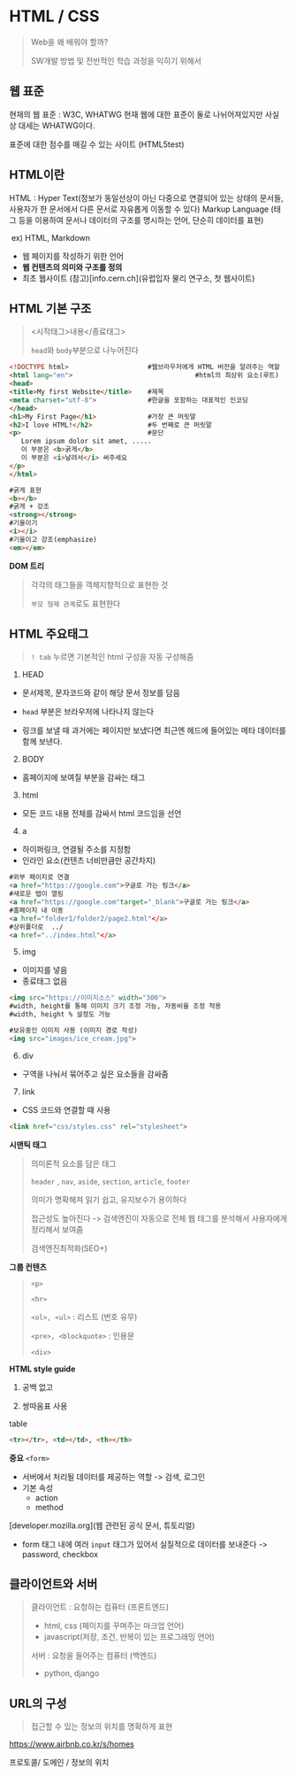 # HTML / CSS

> Web을 왜 배워야 할까?
>
> SW개발 방법 및 전반적인 학습 과정을 익히기 위해서 

## 웹 표준

현재의 웹 표준 : W3C, WHATWG 현재 웹에 대한 표준이 둘로 나뉘어져있지만 사실 상 대세는 WHATWG이다.

표준에 대한 점수를 매길 수 있는 사이트 (HTML5test)

## HTML이란

HTML : Hyper Text(정보가 동일선상이 아닌 다중으로 연결되어 있는 상태의 문서들, 사용자가 한 문서에서 다른 문서로 자유롭게 이동할 수 있다) Markup Language (태그 등을 이용하여 문서나 데이터의 구조를 명시하는 언어, 단순히 데이터를 표현)

​	ex) HTML, Markdown

- 웹 페이지를 작성하기 위한 언어
- **웹 컨텐츠의 의미와 구조를 정의**
- 최초 웹사이트 (참고)[info.cern.ch](유럽입자 물리 연구소, 첫 웹사이트)

## HTML 기본 구조

> <시작태그>내용</종료태그>
>
> `head`와 `body`부분으로 나누어진다

```HTML
<!DOCTYPE html>                    #웹브라우저에게 HTML 버전을 알려주는 역할
<html lang="en">							   #html의 최상위 요소(루트)
<head>
<title>My first Website</title>    #제목
<meta charset="utf-8">             #한글을 포함하는 대표적인 인코딩    
</head>
<h1>My First Page</h1>             #가장 큰 머릿말
<h2>I love HTML!</h2>              #두 번째로 큰 머릿말
<p>                                #문단
   Lorem ipsum dolor sit amet, .....
   이 부분은 <b>굵게</b>
   이 부분은 <i>날려서</i> 써주세요
</p>
</html>
```

```html
#굵게 표현
<b></b>  
#굵게 + 강조 
<strong></strong> 
#기울이기
<i></i>
#기울이고 강조(emphasize)
<em></em>
```



**DOM 트리**

> 각각의 태그들을 객체지향적으로 표현한 것 
>
> `부모 형제 관계`로도 표현한다



## **HTML 주요태그**

> `! tab` 누르면 기본적인 html 구성을 자동 구성해줌

> 	<html>
> 	<head>
> 	<style>
> 	</style>
> 	</head>
> 	<body>
> 	</body>
> 	</html>

1) HEAD

- 문서제목, 문자코드와 같이 해당 문서 정보를 담음

- `head` 부분은 브라우저에 나타나지 않는다 

- 링크를 보낼 때 과거에는 페이지만 보냈다면 최근엔 헤드에 들어있는 메타 데이터를 함께 보낸다. 

2) BODY

- 홈페이지에 보여질 부분을 감싸는 태그

3) html

- 모든 코드 내용 전체를 감싸서 html 코드임을 선언

4) a

- 하이퍼링크, 연결될 주소를 지정함
- 인라인 요소(컨텐츠 너비만큼만 공간차지)

```html
#외부 페이지로 연결
<a href="https://google.com">구글로 가는 링크</a>
#새로운 탭이 열림
<a href="https://google.com"target="_blank">구글로 가는 링크</a>
#홈페이지 내 이동
<a href="folder1/folder2/page2.html"</a>
#상위폴더로  ../
<a href="../index.html"</a>
```

5) img

- 이미지를 넣음
- 종료태그 없음

```html
<img src="https://이미지소스" width="300">
#width, height를 통해 이미지 크기 조정 가능, 자동비율 조정 적용
#width, height % 설정도 가능

#보유중인 이미지 사용 (이미지 경로 작성)
<img src="images/ice_cream.jpg"> 
```

6) div

- 구역을 나눠서 묶어주고 싶은 요소들을 감싸줌

7) link

- CSS 코드와 연결할 때 사용

```HTML
<link href="css/styles.css" rel="stylesheet">
```



**시맨틱 태그**

> 의미론적 요소를 담은 태그
>
> `header` , `nav`, `aside`, `section`, `article`, `footer`
>
> 의미가 명확해져 읽기 쉽고, 유지보수가 용이하다 
>
> 접근성도 높아진다 -> 검색엔진이 자동으로 전체 웹 태그를 분석해서 사용자에게 정리해서 보여줌
>
> 검색엔진최적화(SEO+)



**그룹 컨텐츠**

> `<p>` 
>
> `<hr>`
>
> `<ol>, <ul>` : 리스트 (번호 유무)
>
> `<pre>, <blockquote>` : 인용문
>
> `<div>`

**HTML style guide**

1) 공백 없고

2) 쌍따옴표 사용



table

```html
<tr></tr>, <td></td>, <th></th>
```



**중요** `<form>` 

- 서버에서 처리될 데이터를 제공하는 역할 -> 검색, 로그인
- 기본 속성
  - action
  - method

[developer.mozilla.org](웹 관련된 공식 문서, 튜토리얼)

- form 태그 내에 여러 `input` 태그가 있어서 실질적으로 데이터를 보내준다 -> password, checkbox



## 클라이언트와 서버

> 클라이언트 : 요청하는 컴퓨터  (프론트엔드)  
>
> - html, css (페이지를 꾸며주는 마크업 언어)
> - javascript(저장, 조건, 반복이 있는 프로그래밍 언어)
>
> 서버 : 요청을 들어주는 컴퓨터 (백엔드)
>
> - python, django



## URL의 구성

>  접근할 수 있는 정보의 위치를 명확하게 표현 

https://www.airbnb.co.kr/s/homes

프로토콜/ 도메인 / 정보의 위치 


